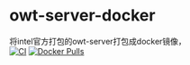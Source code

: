 # owt-server-docker
将intel官方打包的owt-server打包成docker镜像，  
[![CI](https://github.com/AoEiuV020/owt-server-docker/actions/workflows/ci.yml/badge.svg)](https://github.com/AoEiuV020/owt-server-docker/actions/workflows/ci.yml)
[![Docker Pulls](https://img.shields.io/docker/pulls/aoeiuv020/owt-server)](https://hub.docker.com/r/aoeiuv020/owt-server)


